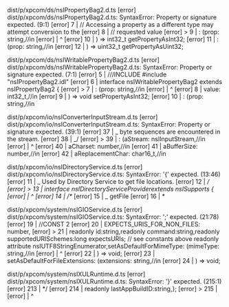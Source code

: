 dist/p/xpcom/ds/nsIPropertyBag2.d.ts
[error] dist/p/xpcom/ds/nsIPropertyBag2.d.ts: SyntaxError: Property or signature expected. (9:1)
[error] 7 | // Accessing a property as a different type may attempt conversion to the
[error] 8 | // requested value
[error] > 9 | : (prop: string,//in
[error] | ^
[error] 10 | ) => int32_t getPropertyAsInt32;
[error] 11 | : (prop: string,//in
[error] 12 | ) => uint32_t getPropertyAsUint32;

dist/p/xpcom/ds/nsIWritablePropertyBag2.d.ts
[error] dist/p/xpcom/ds/nsIWritablePropertyBag2.d.ts: SyntaxError: Property or signature expected. (7:1)
[error] 5 | ///INCLUDE #include "nsIPropertyBag2.idl"
[error] 6 | interface nsIWritablePropertyBag2 extends nsIPropertyBag2 {
[error] > 7 | : (prop: string,//in
[error] | ^
[error] 8 | value: int32_t,//in
[error] 9 | ) => void setPropertyAsInt32;
[error] 10 | : (prop: string,//in

dist/p/xpcom/io/nsIConverterInputStream.d.ts
[error] dist/p/xpcom/io/nsIConverterInputStream.d.ts: SyntaxError: Property or signature expected. (39:1)
[error] 37 | _ byte sequences are encountered in the stream.
[error] 38 | _/
[error] > 39 | : (aStream: nsIInputStream,//in
[error] | ^
[error] 40 | aCharset: number,//in
[error] 41 | aBufferSize: number,//in
[error] 42 | aReplacementChar: char16_t,//in

dist/p/xpcom/io/nsIDirectoryService.d.ts
[error] dist/p/xpcom/io/nsIDirectoryService.d.ts: SyntaxError: '{' expected. (13:46)
[error] 11 | _ Used by Directory Service to get file locations.
[error] 12 | _/
[error] > 13 | interface nsIDirectoryServiceProviderextends nsISupports {
[error] | ^
[error] 14 | /\*_
[error] 15 | _ getFile
[error] 16 | \*

dist/p/xpcom/system/nsIGIOService.d.ts
[error] dist/p/xpcom/system/nsIGIOService.d.ts: SyntaxError: ';' expected. (21:78)
[error] 19 | //CONST 2
[error] 20 | EXPECTS_URIS_FOR_NON_FILES: number,
[error] > 21 | readonly id:string,readonly command:string,readonly supportedURISchemes:long expectsURIs; // see constants above readonly attribute nsIUTF8StringEnumerator,setAsDefaultForMimeType: (mimeType: string,//in
[error] | ^
[error] 22 | ) => void;
[error] 23 | setAsDefaultForFileExtensions: (extensions: string,//in
[error] 24 | ) => void;

dist/p/xpcom/system/nsIXULRuntime.d.ts
[error] dist/p/xpcom/system/nsIXULRuntime.d.ts: SyntaxError: '}' expected. (215:1)
[error] 213 | \*/
[error] 214 | readonly lastAppBuildID:string,};
[error] > 215 |
[error] | ^
